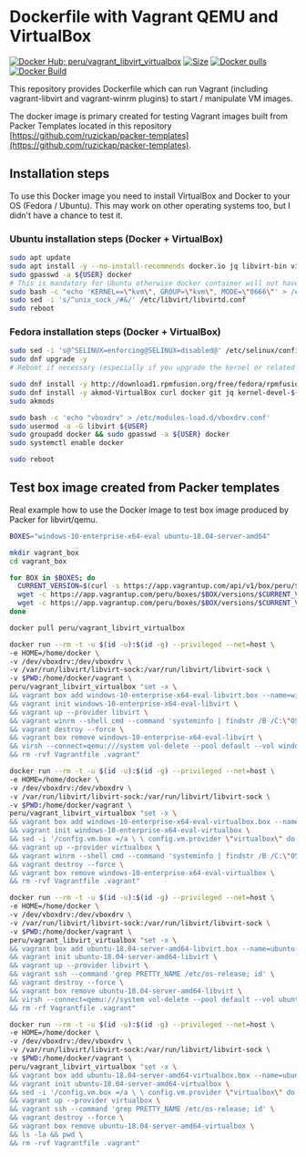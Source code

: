 # Dockerfile with Vagrant QEMU and VirtualBox

[![Docker Hub; peru/vagrant_libvirt_virtualbox](https://img.shields.io/badge/dockerhub-peru%2Fvagrant_libvirt_virtualbox-green.svg)](https://registry.hub.docker.com/u/peru/vagrant_libvirt_virtualbox)
[![Size](https://images.microbadger.com/badges/image/peru/vagrant_libvirt_virtualbox.svg)](https://microbadger.com/images/peru/vagrant_libvirt_virtualbox)
[![Docker pulls](https://img.shields.io/docker/pulls/peru/vagrant_libvirt_virtualbox.svg)](https://hub.docker.com/r/peru/vagrant_libvirt_virtualbox/)
[![Docker Build](https://img.shields.io/docker/automated/peru/vagrant_libvirt_virtualbox.svg)](https://hub.docker.com/r/peru/vagrant_libvirt_virtualbox/)

This repository provides Dockerfile which can run Vagrant (including
vagrant-libvirt and vagrant-winrm plugins) to start / manipulate VM images.

The docker image is primary created for testing Vagrant images built from Packer
Templates located in this repository [https://github.com/ruzickap/packer-templates](https://github.com/ruzickap/packer-templates).

## Installation steps

To use this Docker image you need to install VirtualBox and Docker to your OS
(Fedora / Ubuntu). This may work on other operating systems too, but I didn't
have a chance to test it.

### Ubuntu installation steps (Docker + VirtualBox)

```bash
sudo apt update
sudo apt install -y --no-install-recommends docker.io jq libvirt-bin virtualbox wget
sudo gpasswd -a ${USER} docker
# This is mandatory for Ubuntu otherwise docker container will not have access to /dev/kvm - this is default in Fedora (https://bugzilla.redhat.com/show_bug.cgi?id=993491)
sudo bash -c "echo 'KERNEL==\"kvm\", GROUP=\"kvm\", MODE=\"0666\"' > /etc/udev/rules.d/60-qemu-system-common.rules"
sudo sed -i 's/^unix_sock_/#&/' /etc/libvirt/libvirtd.conf
sudo reboot
```

### Fedora installation steps (Docker + VirtualBox)

```bash
sudo sed -i 's@^SELINUX=enforcing@SELINUX=disabled@' /etc/selinux/config
sudo dnf upgrade -y
# Reboot if necessary (especially if you upgrade the kernel or related packages)

sudo dnf install -y http://download1.rpmfusion.org/free/fedora/rpmfusion-free-release-$(rpm -E %fedora).noarch.rpm http://download1.rpmfusion.org/nonfree/fedora/rpmfusion-nonfree-release-$(rpm -E %fedora).noarch.rpm
sudo dnf install -y akmod-VirtualBox curl docker git jq kernel-devel-$(uname -r) libvirt-daemon-kvm wget
sudo akmods

sudo bash -c 'echo "vboxdrv" > /etc/modules-load.d/vboxdrv.conf'
sudo usermod -a -G libvirt ${USER}
sudo groupadd docker && sudo gpasswd -a ${USER} docker
sudo systemctl enable docker

sudo reboot
```

## Test box image created from Packer templates

Real example how to use the Docker image to test box image produced by Packer
for libvirt/qemu.

```bash
BOXES="windows-10-enterprise-x64-eval ubuntu-18.04-server-amd64"

mkdir vagrant_box
cd vagrant_box

for BOX in $BOXES; do
  CURRENT_VERSION=$(curl -s https://app.vagrantup.com/api/v1/box/peru/$BOX | jq -r ".current_version.version")
  wget -c https://app.vagrantup.com/peru/boxes/$BOX/versions/$CURRENT_VERSION/providers/libvirt.box -O ${BOX}-libvirt.box
  wget -c https://app.vagrantup.com/peru/boxes/$BOX/versions/$CURRENT_VERSION/providers/virtualbox.box -O ${BOX}-virtualbox.box
done

docker pull peru/vagrant_libvirt_virtualbox

docker run --rm -t -u $(id -u):$(id -g) --privileged --net=host \
-e HOME=/home/docker \
-v /dev/vboxdrv:/dev/vboxdrv \
-v /var/run/libvirt/libvirt-sock:/var/run/libvirt/libvirt-sock \
-v $PWD:/home/docker/vagrant \
peru/vagrant_libvirt_virtualbox "set -x \
&& vagrant box add windows-10-enterprise-x64-eval-libvirt.box --name=windows-10-enterprise-x64-eval-libvirt --force \
&& vagrant init windows-10-enterprise-x64-eval-libvirt \
&& vagrant up --provider libvirt \
&& vagrant winrm --shell cmd --command 'systeminfo | findstr /B /C:\"OS Name\" /C:\"OS Version\"' \
&& vagrant destroy --force \
&& vagrant box remove windows-10-enterprise-x64-eval-libvirt \
&& virsh --connect=qemu:///system vol-delete --pool default --vol windows-10-enterprise-x64-eval-libvirt_vagrant_box_image_0.img \
&& rm -rvf Vagrantfile .vagrant"

docker run --rm -t -u $(id -u):$(id -g) --privileged --net=host \
-e HOME=/home/docker \
-v /dev/vboxdrv:/dev/vboxdrv \
-v /var/run/libvirt/libvirt-sock:/var/run/libvirt/libvirt-sock \
-v $PWD:/home/docker/vagrant \
peru/vagrant_libvirt_virtualbox "set -x \
&& vagrant box add windows-10-enterprise-x64-eval-virtualbox.box --name=windows-10-enterprise-x64-eval-virtualbox --force \
&& vagrant init windows-10-enterprise-x64-eval-virtualbox \
&& sed -i '/config.vm.box =/a \ \ config.vm.provider \"virtualbox\" do |v|\n \ \ \ v.gui = false\n\ \ end' Vagrantfile \
&& vagrant up --provider virtualbox \
&& vagrant winrm --shell cmd --command 'systeminfo | findstr /B /C:\"OS Name\" /C:\"OS Version\"' \
&& vagrant destroy --force \
&& vagrant box remove windows-10-enterprise-x64-eval-virtualbox \
&& rm -rvf Vagrantfile .vagrant"

docker run --rm -t -u $(id -u):$(id -g) --privileged --net=host \
-e HOME=/home/docker \
-v /dev/vboxdrv:/dev/vboxdrv \
-v /var/run/libvirt/libvirt-sock:/var/run/libvirt/libvirt-sock \
-v $PWD:/home/docker/vagrant \
peru/vagrant_libvirt_virtualbox "set -x \
&& vagrant box add ubuntu-18.04-server-amd64-libvirt.box --name=ubuntu-18.04-server-amd64-libvirt --force \
&& vagrant init ubuntu-18.04-server-amd64-libvirt \
&& vagrant up --provider libvirt \
&& vagrant ssh --command 'grep PRETTY_NAME /etc/os-release; id' \
&& vagrant destroy --force \
&& vagrant box remove ubuntu-18.04-server-amd64-libvirt \
&& virsh --connect=qemu:///system vol-delete --pool default --vol ubuntu-18.04-server-amd64-libvirt_vagrant_box_image_0.img \
&& rm -rf Vagrantfile .vagrant"

docker run --rm -t -u $(id -u):$(id -g) --privileged --net=host \
-e HOME=/home/docker \
-v /dev/vboxdrv:/dev/vboxdrv \
-v /var/run/libvirt/libvirt-sock:/var/run/libvirt/libvirt-sock \
-v $PWD:/home/docker/vagrant \
peru/vagrant_libvirt_virtualbox "set -x \
&& vagrant box add ubuntu-18.04-server-amd64-virtualbox.box --name=ubuntu-18.04-server-amd64-virtualbox --force \
&& vagrant init ubuntu-18.04-server-amd64-virtualbox \
&& sed -i '/config.vm.box =/a \ \ config.vm.provider \"virtualbox\" do |v|\n \ \ \ v.gui = false\n\ \ end' Vagrantfile \
&& vagrant up --provider virtualbox \
&& vagrant ssh --command 'grep PRETTY_NAME /etc/os-release; id' \
&& vagrant destroy --force \
&& vagrant box remove ubuntu-18.04-server-amd64-virtualbox \
&& ls -la && pwd \
&& rm -rvf Vagrantfile .vagrant"
```
